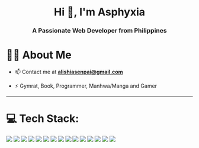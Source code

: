 <h1 align="center">Hi 👋, I'm Asphyxia</h1>
<h3 align="center">A Passionate Web Developer from Philippines</h3>

# 🧑‍💻 About Me
- 📫 Contact me at **alishiasenpai@gmail.com**

- ⚡ Gymrat, Book, Programmer, Manhwa/Manga and Gamer



---

# 💻 Tech Stack:

<img src="https://img.shields.io/badge/html5-%23E34F26.svg?style=for-the-badge&logo=html5&logoColor=white">
 <img src="https://img.shields.io/badge/css3%20-%2314354C.svg?&style=for-the-badge&logo=css3&logoColor=white"> 
 <img src="https://img.shields.io/badge/javascript%20-%23323330.svg?&style=for-the-badge&logo=javascript&logoColor=%23F7DF1E">
 <img src="https://img.shields.io/badge/php-%23777BB4.svg?style=for-the-badge&logo=php&logoColor=white"> 
<img src="https://img.shields.io/badge/bootstrap-%238511FA.svg?style=for-the-badge&logo=bootstrap&logoColor=white">
<img src="https://img.shields.io/badge/tailwindcss-%2338B2AC.svg?style=for-the-badge&logo=tailwind-css&logoColor=white">
 <img src="https://img.shields.io/badge/react-%2320232a.svg?style=for-the-badge&logo=react&logoColor=%2361DAFB"> 
 <img src="https://img.shields.io/badge/node.js%20-%23008CC1.svg?&style=for-the-badge&logo=node.js&logoColor=white"> 
 <img src="https://img.shields.io/badge/mongodb%20-%2347A248svg?&style=for-the-badge&logo=mongodb&logoColor=white">
  <img src="https://img.shields.io/badge/git%20-%23F05032.svg?&style=for-the-badge&logo=git&logoColor=white"/> 
  <img src="https://img.shields.io/badge/Visual%20Studio%20Code-0078d7.svg?style=for-the-badge&logo=visual-studio-code&logoColor=white">
  <img src="https://img.shields.io/badge/Linux%20Mint-87CF3E?style=for-the-badge&logo=Linux%20Mint&logoColor=white">
  <img src="https://img.shields.io/badge/XFCE-%232284F2.svg?style=for-the-badge&logo=xfce&logoColor=white">
  <img src="https://img.shields.io/badge/Firefox-FF7139?style=for-the-badge&logo=Firefox-Browser&logoColor=white">
  <img src="https://img.shields.io/badge/mysql-%2300f.svg?style=for-the-badge&logo=mysql&logoColor=white">






